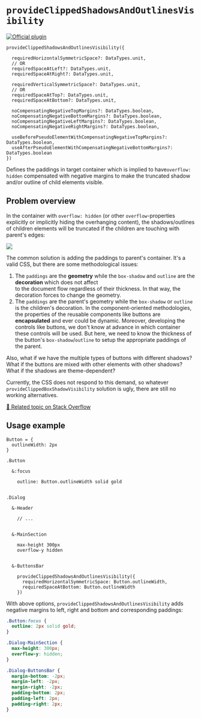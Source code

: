 # `provideClippedShadowsAndOutlinesVisibility`

[![Official plugin](https://img.shields.io/badge/IntelliJ_IDEA_Live_Template-pcsaov-blue.svg?style=flat)](https://plugins.jetbrains.com/plugin/17677-yamato-daiwa-frontend)

```
provideClippedShadowsAndOutlinesVisibility({
     
  requiredHorizontalSymmetricSpace?: DataTypes.unit,
  // OR
  requiredSpaceAtLeft?: DataTypes.unit,
  requiredSpaceAtRight?: DataTypes.unit,
  
  requiredVerticalSymmetricSpace?: DataTypes.unit,
  // OR
  requiredSpaceAtTop?: DataTypes.unit,
  requiredSpaceAtBottom?: DataTypes.unit,
  
  noCompensatingNegativeTopMargins?: DataTypes.boolean,
  noCompensatingNegativeBottomMargins?: DataTypes.boolean,
  noCompensatingNegativeLeftMargins?: DataTypes.boolean,
  noCompensatingNegativeRightMargins?: DataTypes.boolean,
  
  useBeforePseudoElementWithCompensatingNegativeTopMargins?: DataTypes.boolean,
  useAfterPseudoElementWithCompensatingNegativeBottomMargins?: DataTypes.boolean
})
```

Defines the paddings in target container which is implied to have`overflow: hidden` compensated with negative
margins to make the truncated shadow and/or outline of child elements visible.


## Problem overview

In the container with `overflow: hidden` (or other `overflow`-properties explicitly or implicitly hiding the overhanging
content), the shadows/outlines of children elements will be truncated if the children are touching with parent's edges:

![](https://i.stack.imgur.com/7br9K.png)

The common solution is adding the paddings to parent's container. It's a valid CSS, but there are some methodological issues:

1. The `paddings` are the **geometry** while the `box-shadow` and `outline` are the **decoration** which does not affect  
   to the document flow regardless of their thickness. In that way, the decoration forces to change the geometry.
2. The `paddings` are the parent's geometry while the `box-shadow` or `outline` is the children's decoration.
   In the component-oriented methodologies, the properties of the reusable components like buttons are **encapsulated**
   and ever could be dynamic. Moreover, developing the controls like buttons, we don't know at advance in which
   container these controls will be used.
   But here, we need to know the thickness of the button's `box-shadow`/`outline` to setup the appropriate paddings of
   the parent.

Also, what if we have the multiple types of buttons with different shadows?
What if the buttons are mixed with other elements with other shadows?
What if the shadows are theme-dependent?

Currently, the CSS does not respond to this demand, so whatever `provideClippedBoxShadowVisibility` solution is ugly,
there are still no working alternatives.

[📖 Related topic on Stack Overflow](https://stackoverflow.com/q/64852741/4818123)


## Usage example

```stylus
Button = {
  outlineWidth: 2px
}

.Button

  &:focus

    outline: Button.outlineWidth solid gold


.Dialog

  &-Header

    // ...


  &-MainSection

    max-height 300px
    overflow-y hidden


  &-ButtonsBar

    provideClippedShadowsAndOutlinesVisibility({
      requiredHorizontalSymmetricSpace: Button.outlineWidth,
      requiredSpaceAtBottom: Button.outlineWidth
    })
```

With above options, `provideClippedShadowsAndOutlinesVisibility` adds negative margins to left, right and bottom and
corresponding paddings:

```css
.Button:focus {
  outline: 2px solid gold;
}

.Dialog-MainSection {
  max-height: 300px;
  overflow-y: hidden;
}

.Dialog-ButtonsBar {
  margin-bottom: -2px;
  margin-left: -2px;
  margin-right: -2px;
  padding-bottom: 2px;
  padding-left: 2px;
  padding-right: 2px;
}
```
